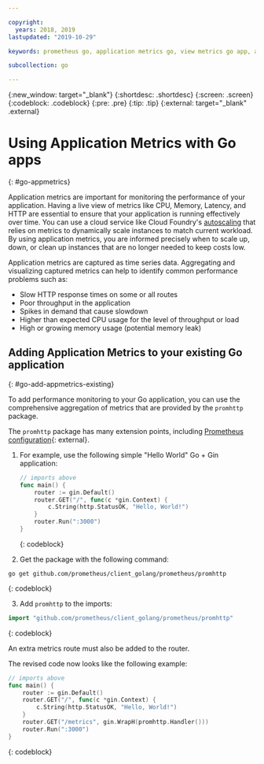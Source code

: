 ```yaml
---

copyright:
  years: 2018, 2019
lastupdated: "2019-10-29"

keywords: prometheus go, application metrics go, view metrics go app, add metrics go, promhttp go, autoscaling go

subcollection: go

---
```


{:new_window: target="_blank"}
{:shortdesc: .shortdesc}
{:screen: .screen}
{:codeblock: .codeblock}
{:pre: .pre}
{:tip: .tip}
{:external: target="_blank" .external}

# Using Application Metrics with Go apps
{: #go-appmetrics}

Application metrics are important for monitoring the performance of your application. Having a live view of metrics like CPU, Memory, Latency, and HTTP are essential to ensure that your application is running effectively over time. You can use a cloud service like Cloud Foundry's [autoscaling](/docs/services/Auto-Scaling?topic=Auto-Scaling) that relies on metrics to dynamically scale instances to match current workload. By using application metrics, you are informed precisely when to scale up, down, or clean up instances that are no longer needed to keep costs low.

Application metrics are captured as time series data. Aggregating and visualizing captured metrics can help to identify common performance problems such as:

* Slow HTTP response times on some or all routes
* Poor throughput in the application
* Spikes in demand that cause slowdown
* Higher than expected CPU usage for the level of throughput or load
* High or growing memory usage (potential memory leak)

## Adding Application Metrics to your existing Go application
{: #go-add-appmetrics-existing}

To add performance monitoring to your Go application, you can use the comprehensive aggregation of metrics that are provided by the `promhttp` package.

The `promhttp` package has many extension points, including [Prometheus configuration](https://github.com/prometheus/client_golang){: external}.

1. For example, use the following simple "Hello World" Go + Gin application:
    ```go
    // imports above
    func main() {
        router := gin.Default()
        router.GET("/", func(c *gin.Context) {
            c.String(http.StatusOK, "Hello, World!")
        }
        router.Run(":3000")
    }
    ```
    {: codeblock}

2. Get the package with the following command:
  ```
  go get github.com/prometheus/client_golang/prometheus/promhttp
  ```
  {: codeblock}

3. Add `promhttp` to the imports:
  ```go
  import "github.com/prometheus/client_golang/prometheus/promhttp"
  ```
  {: codeblock}

  An extra metrics route must also be added to the router.

  The revised code now looks like the following example:
  ```go
  // imports above
  func main() {
      router := gin.Default()
      router.GET("/", func(c *gin.Context) {
          c.String(http.StatusOK, "Hello, World!")
      }
      router.GET("/metrics", gin.WrapH(promhttp.Handler()))
      router.Run(":3000")
  }
  ```
  {: codeblock}

